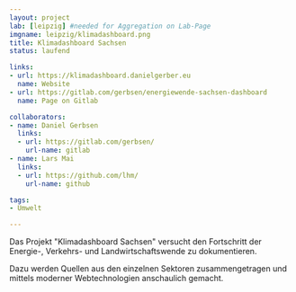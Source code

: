 ```yaml
---
layout: project
lab: [leipzig] #needed for Aggregation on Lab-Page
imgname: leipzig/klimadashboard.png
title: Klimadashboard Sachsen
status: laufend

links:
- url: https://klimadashboard.danielgerber.eu
  name: Website
- url: https://gitlab.com/gerbsen/energiewende-sachsen-dashboard
  name: Page on Gitlab

collaborators:
- name: Daniel Gerbsen
  links:
  - url: https://gitlab.com/gerbsen/
    url-name: gitlab
- name: Lars Mai
  links:
  - url: https://github.com/lhm/
    url-name: github

tags:
- Umwelt

---
```


Das Projekt "Klimadashboard Sachsen" versucht den Fortschritt der Energie-, Verkehrs- und Landwirtschaftswende zu dokumentieren.


Dazu werden Quellen aus den einzelnen Sektoren zusammengetragen und mittels moderner Webtechnologien anschaulich gemacht.